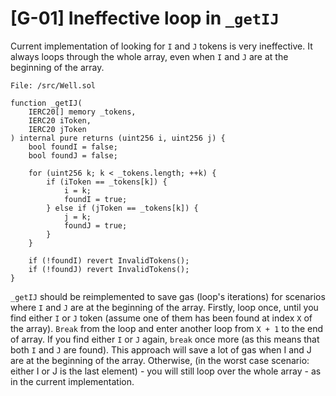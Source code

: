 # [G-01] Ineffective loop in `_getIJ`

Current implementation of looking for `I` and `J` tokens is very ineffective. It always loops through the whole array, even when `I` and `J` are at the beginning of the array.

```
File: /src/Well.sol

function _getIJ(
    IERC20[] memory _tokens,
    IERC20 iToken,
    IERC20 jToken
) internal pure returns (uint256 i, uint256 j) {
    bool foundI = false;
    bool foundJ = false;

    for (uint256 k; k < _tokens.length; ++k) {
        if (iToken == _tokens[k]) {
            i = k;
            foundI = true;
        } else if (jToken == _tokens[k]) {
            j = k;
            foundJ = true;
        }
    }

    if (!foundI) revert InvalidTokens();
    if (!foundJ) revert InvalidTokens();
}
```



`_getIJ` should be reimplemented to save gas (loop's iterations) for scenarios where `I` and `J` are at the beginning of the array. Firstly, loop once, until you find either `I` or `J` token (assume one of them has been found at index `X` of the array). `Break` from the loop and enter another loop from `X + 1` to the end of array. If you find either `I` or `J` again, `break` once more (as this means that both `I` and `J` are found).
This approach will save a lot of gas when I and J are at the beginning of the array. Otherwise, (in the worst case scenario: either I or J is the last element) - you will still loop over the whole array - as in the current implementation.